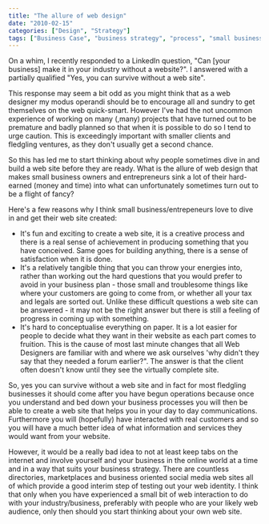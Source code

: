 ```yaml
---
title: "The allure of web design"
date: "2010-02-15"
categories: ["Design", "Strategy"]
tags: ["Business Case", "business strategy", "process", "small business",  "web design"]
---
```


On a whim, I recently responded to a LinkedIn question, "Can \[your business\] make it in your industry without a website?". I answered with a partially qualified "Yes, you can survive without a web site".

This response may seem a bit odd as you might think that as a web designer my modus operandi should be to encourage all and sundry to get themselves on the web quick-smart. However I've had the not uncommon experience of working on many (,many) projects that have turned out to be premature and badly planned so that when it is possible to do so I tend to urge caution. This is exceedingly important with smaller clients and fledgling ventures, as they don't usually get a second chance.

So this has led me to start thinking about why people sometimes dive in and build a web site before they are ready. What is the allure of web design that makes small business owners and entrepreneurs sink a lot of their hard-earned (money and time) into what can unfortunately sometimes turn out to be a flight of fancy?

Here's a few reasons why I think small business/entrepeneurs love to dive in and get their web site created:

*   It's fun and exciting to create a web site, it is a creative process and there is a real sense of achievement in producing something that you have conceived. Same goes for building anything, there is a sense of satisfaction when it is done.
*   It's a relatively tangible thing that you can throw your energies into, rather than working out the hard questions that you would prefer to avoid in your business plan - those small and troublesome things like where your customers are going to come from, or whether all your tax and legals are sorted out. Unlike these difficult questions a web site can be answered - it may not be the right answer but there is still a feeling of progress in coming up with something.
*   It's hard to conceptualise everything on paper. It is a lot easier for people to decide what they want in their website as each part comes to fruition. This is the cause of most last minute changes that all Web Designers are familiar with and where we ask ourselves 'why didn't they say that they needed a forum earlier?". The answer is that the client often doesn't know until they see the virtually complete site.

So, yes you can survive without a web site and in fact for most fledgling businesses it should come after you have begun operations because once you understand and bed down your business processes you will then be able to create a web site that helps you in your day to day communications. Furthermore you will (hopefully) have interacted with real customers and so you will have a much better idea of what information and services they would want from your website.

However, it would be a really bad idea to not at least keep tabs on the internet and involve yourself and your business in the online world at a time and in a way that suits your business strategy. There are countless directories, marketplaces and business oriented social media web sites all of which provide a good interim step of testing out your web identity. I think that only when you have experienced a small bit of web interaction to do with your industry/business, preferably with people who are your likely web audience, only then should you start thinking about your own web site.
